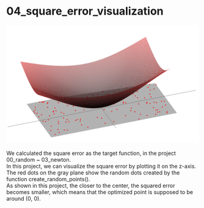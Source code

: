 # 04_square_error_visualization

<img src="thumbnail.png">

We calculated the square error as the target function, in the project 00_random ~ 03_newton.  
In this project, we can visualize the square error by plotting it on the z-axis.  
The red dots on the gray plane show the random dots created by the function create_random_points().  
As shown in this project, the closer to the center, the squared error becomes smaller, which means that the optimized point is supposed to be around (0, 0).  



